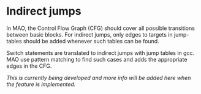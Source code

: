 # Indirect jumps #

In MAO, the Control Flow Graph (CFG) should cover all possible transitions between basic blocks. For indirect jumps, only edges to targets in jump-tables should be added whenever such tables can be found.

Switch statements are translated to indirect jumps with jump tables in gcc. MAO use pattern matching to find such cases and adds the appropriate edges in the CFG.

_This is currently being developed and more info will be added here when the feature is implemented._